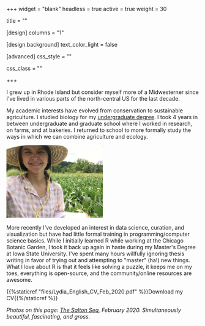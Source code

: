 +++
widget = "blank"
headless = true
active = true
weight = 30

title = ""

[design]
columns = "1"

[design.background]
text_color_light = false

[advanced]
css_style = ""

css_class = ""

+++

I grew up in Rhode Island but consider myself more of a Midwesterner since I've lived in various parts of the north-central US for the last decade.  

My academic interests have evolved from conservation to sustainable agriculture. I studied biology for my [undergraduate degree](https://www.carleton.edu/). I took 4 years in between undergraduate and graduate school where I worked in research, on farms, and at bakeries. I returned to school to more formally study the ways in which we can combine agriculture and ecology. 

<img src="field_work_me.JPG" class = "center-block" alt = "Field work on an Iowa farm" style="width:50%;height:50%;">

More recently I've developed an interest in data science, curation, and visualization but have had little formal training in programming/computer science basics. While I initially learned R while working at the Chicago Botanic Garden, I took it back up again in haste during my Master's Degree at Iowa State University. I've spent many hours willfully ignoring thesis writing in favor of trying out and attempting to "master" (ha!) new things. What I love about R is that it feels like solving a puzzle, it keeps me on my toes, everything is open-source, and the community/online resources are awesome. 

{{%staticref "files/Lydia_English_CV_Feb_2020.pdf" %}}Download my CV{{%/staticref %}}

*Photos on this page: [The Salton Sea](https://en.wikipedia.org/wiki/Salton_Sea), February 2020. Simultaneously beautiful, fascinating, and gross.*